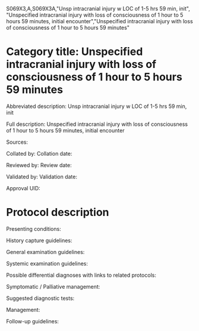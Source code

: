 S069X3,A,S069X3A,"Unsp intracranial injury w LOC of 1-5 hrs 59 min, init", "Unspecified intracranial injury with loss of consciousness of 1 hour to 5 hours 59 minutes, initial encounter","Unspecified intracranial injury with loss of consciousness of 1 hour to 5 hours 59 minutes"
# Category title: Unspecified intracranial injury with loss of consciousness of 1 hour to 5 hours 59 minutes

Abbreviated description: Unsp intracranial injury w LOC of 1-5 hrs 59 min, init

Full description: Unspecified intracranial injury with loss of consciousness of 1 hour to 5 hours 59 minutes, initial encounter

Sources:

Collated by:
Collation date:

Reviewed by:
Review date:

Validated by:
Validation date:

Approval UID:

# Protocol description

Presenting conditions:

History capture guidelines:

General examination guidelines:

Systemic examination guidelines:

Possible differential diagnoses with links to related protocols:

Symptomatic / Palliative management:

Suggested diagnostic tests:

Management:

Follow-up guidelines:
